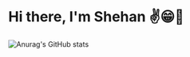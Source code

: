 # Hi there, I'm Shehan ✌️😁🚀


![Anurag's GitHub stats](https://github-readme-stats.vercel.app/api?username=shehandilusanka97&show_icons=true&theme=radical)

